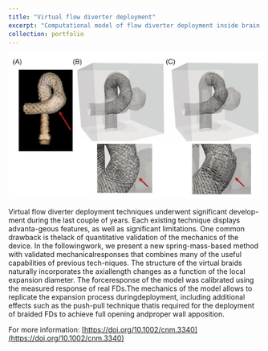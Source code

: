 ```yaml
---
title: "Virtual flow diverter deployment"
excerpt: "Computational model of flow diverter deployment inside brain arteries.<br/><img src='/images/virtual_stent.png'>"
collection: portfolio
---
```


![virtual stent deployment.](/images/virtual_stent.png)

Virtual flow diverter deployment techniques underwent significant develop-ment during the last couple of years. Each existing technique displays advanta-geous features, as well as significant limitations. One common drawback is thelack of quantitative validation of the mechanics of the device. In the followingwork, we present a new spring-mass-based method with validated mechanicalresponses that combines many of the useful capabilities of previous tech-niques. The structure of the virtual braids naturally incorporates the axiallength changes as a function of the local expansion diameter. The forceresponse of the model was calibrated using the measured response of real FDs.The mechanics of the model allows to replicate the expansion process duringdeployment, including additional effects such as the push-pull technique thatis required for the deployment of braided FDs to achieve full opening andproper wall apposition. 

For more information: [https://doi.org/10.1002/cnm.3340](https://doi.org/10.1002/cnm.3340)
